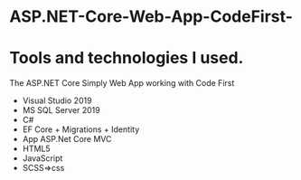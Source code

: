 # ASP.NET-Core-Web-App-CodeFirst-
# Tools and technologies I used.
The ASP.NET Core Simply Web App working with Code First
* Visual Studio 2019
* MS SQL Server 2019
* C#
* EF Core + Migrations + Identity
* App ASP.Net Core MVC
* HTML5
* JavaScript
* SCSS=>css
